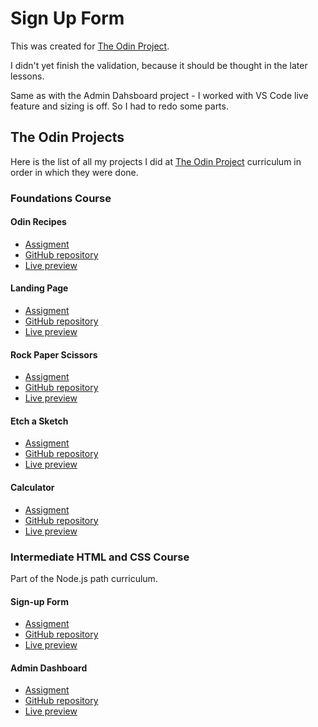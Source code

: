 # Sign Up Form
This was created for [The Odin Project](https://www.theodinproject.com/lessons/node-path-intermediate-html-and-css-sign-up-form).

I didn't yet finish the validation, because it should be thought in the later lessons.

Same as with the Admin Dahsboard project - I worked with VS Code live feature and sizing is off. So I had to redo some parts.

## The Odin Projects
Here is the list of all my projects I did at [The Odin Project](https://www.theodinproject.com/) curriculum in order in which they were done.
### Foundations Course
#### Odin Recipes
- [Assigment](https://www.theodinproject.com/lessons/foundations-recipes)
- [GitHub repository](https://github.com/Sharpicek/odin-recipes)
- [Live preview](https://sharpicek.github.io/odin-recipes/)
#### Landing Page
- [Assigment](https://www.theodinproject.com/lessons/foundations-landing-page)
- [GitHub repository](https://github.com/Sharpicek/landing-page)
- [Live preview](https://sharpicek.github.io/landing-page/)
#### Rock Paper Scissors
- [Assigment](https://www.theodinproject.com/lessons/foundations-rock-paper-scissors)
- [GitHub repository](https://github.com/Sharpicek/rock-paper-scissors)
- [Live preview](https://sharpicek.github.io/rock-paper-scissors/)
#### Etch a Sketch
- [Assigment](https://www.theodinproject.com/lessons/foundations-etch-a-sketch)
- [GitHub repository](https://github.com/Sharpicek/etch-a-sketch)
- [Live preview](https://sharpicek.github.io/etch-a-sketch/)
#### Calculator
- [Assigment](https://www.theodinproject.com/lessons/foundations-calculator)
- [GitHub repository](https://github.com/Sharpicek/calculator)
- [Live preview](https://sharpicek.github.io/calculator/)
### Intermediate HTML and CSS Course
Part of the Node.js path curriculum.
#### Sign-up Form
- [Assigment](https://github.com/Sharpicek/sign-up-form)
- [GitHub repository](https://github.com/Sharpicek/sign-up-form)
- [Live preview](https://sharpicek.github.io/sign-up-form/)
#### Admin Dashboard
- [Assigment](https://www.theodinproject.com/lessons/node-path-intermediate-html-and-css-sign-up-form)
- [GitHub repository](https://github.com/Sharpicek/admin-dashboard)
- [Live preview](https://sharpicek.github.io/admin-dashboard/)